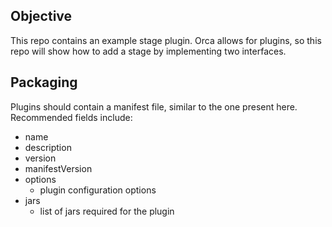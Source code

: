 ## Objective

This repo contains an example stage plugin. Orca allows for plugins, so 
this repo will show how to add a stage by implementing two interfaces.


## Packaging

Plugins should contain a manifest file, similar to the one present here. 
Recommended fields include:
- name
- description
- version
- manifestVersion
- options
  - plugin configuration options
- jars
  - list of jars required for the plugin

